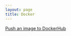 ```yaml
---
layout: page
title: Docker
---
```


[Push an image to DockerHub](../docker/pushadockerimagetodocker)
